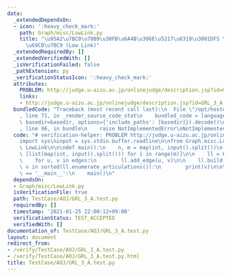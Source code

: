 ```yaml
---
data:
  _extendedDependsOn:
  - icon: ':heavy_check_mark:'
    path: Graph/misc/LowLink.py
    title: "\u95A2\u7BC0\u70B9\u30FB\u6A4B\u306E\u5217\u6319\u3001DFS \u6728\u306E\
      \u69CB\u7BC9 (Low Link)"
  _extendedRequiredBy: []
  _extendedVerifiedWith: []
  _isVerificationFailed: false
  _pathExtension: py
  _verificationStatusIcon: ':heavy_check_mark:'
  attributes:
    PROBLEM: http://judge.u-aizu.ac.jp/onlinejudge/description.jsp?id=GRL_3_A
    links:
    - http://judge.u-aizu.ac.jp/onlinejudge/description.jsp?id=GRL_3_A
  bundledCode: "Traceback (most recent call last):\n  File \"/opt/hostedtoolcache/Python/3.10.2/x64/lib/python3.10/site-packages/onlinejudge_verify/documentation/build.py\"\
    , line 71, in _render_source_code_stat\n    bundled_code = language.bundle(stat.path,\
    \ basedir=basedir, options={'include_paths': [basedir]}).decode()\n  File \"/opt/hostedtoolcache/Python/3.10.2/x64/lib/python3.10/site-packages/onlinejudge_verify/languages/python.py\"\
    , line 96, in bundle\n    raise NotImplementedError\nNotImplementedError\n"
  code: "# verification-helper: PROBLEM http://judge.u-aizu.ac.jp/onlinejudge/description.jsp?id=GRL_3_A\n\
    import sys\ninput = sys.stdin.buffer.readline\n\nfrom Graph.misc.LowLink import\
    \ LowLink\n\n\ndef main():\n    n, m = map(int, input().split())\n    edges =\
    \ [list(map(int, input().split())) for i in range(m)]\n\n    ll = LowLink(n)\n\
    \    for u, v in edges:\n        ll.add_edge(u, v)\n\n    ll.build()\n    for\
    \ v in sorted(ll.enumerate_articulations()):\n        print(v)\n\n\nif __name__\
    \ == '__main__':\n    main()\n"
  dependsOn:
  - Graph/misc/LowLink.py
  isVerificationFile: true
  path: TestCase/AOJ/GRL_3_A.test.py
  requiredBy: []
  timestamp: '2021-01-25 22:00:12+09:00'
  verificationStatus: TEST_ACCEPTED
  verifiedWith: []
documentation_of: TestCase/AOJ/GRL_3_A.test.py
layout: document
redirect_from:
- /verify/TestCase/AOJ/GRL_3_A.test.py
- /verify/TestCase/AOJ/GRL_3_A.test.py.html
title: TestCase/AOJ/GRL_3_A.test.py
---
```

